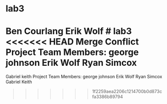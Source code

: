 ﻿# lab3
Ben Courlang
Erik Wolf
﻿# lab3
<<<<<<< HEAD
Merge Conflict 
Project Team Members: george johnson Erik Wolf Ryan Simcox
=======
Gabriel keith 
Project Team Members: george johnson Erik Wolf Ryan Simcox Gabriel Keith
>>>>>>> 1f2259aea2206c1214700b0d873cfa3386b89794

